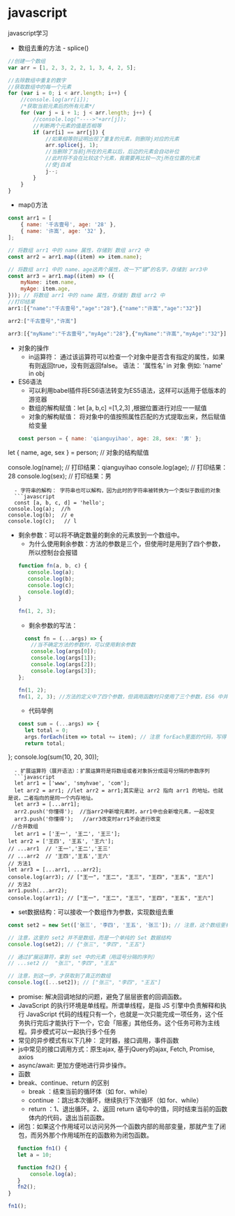 # javascript
javascript学习
- 数组去重的方法 - splice()
```javascript
//创建一个数组
var arr = [1, 2, 3, 2, 2, 1, 3, 4, 2, 5];

//去除数组中重复的数字
//获取数组中的每一个元素
for (var i = 0; i < arr.length; i++) {
    //console.log(arr[i]);
    /*获取当前元素后的所有元素*/
    for (var j = i + 1; j < arr.length; j++) {
        //console.log("---->"+arr[j]);
        //判断两个元素的值是否相等
        if (arr[i] == arr[j]) {
            //如果相等则证明出现了重复的元素，则删除j对应的元素
            arr.splice(j, 1);
            //当删除了当前j所在的元素以后，后边的元素会自动补位
            //此时将不会在比较这个元素，我需要再比较一次j所在位置的元素
            //使j自减
            j--;
        }
    }
}
```
- map()方法
```javascript
const arr1 = [
    { name: '千古壹号', age: '28' },
    { name: '许嵩', age: '32' },
];

// 将数组 arr1 中的 name 属性，存储到 数组 arr2 中
const arr2 = arr1.map((item) => item.name);

// 将数组 arr1 中的 name、age这两个属性，改一下“键”的名字，存储到 arr3中
const arr3 = arr1.map((item) => ({
    myName: item.name,
    myAge: item.age,
})); // 将数组 arr1 中的 name 属性，存储到 数组 arr2 中
//打印结果
arr1:[{"name":"千古壹号","age":"28"},{"name":"许嵩","age":"32"}]

arr2:["千古壹号","许嵩"]

arr3:[{"myName":"千古壹号","myAge":"28"},{"myName":"许嵩","myAge":"32"}]
```
- 对象的操作
  - in运算符： 通过该运算符可以检查一个对象中是否含有指定的属性，如果有则返回true，没有则返回false。
  语法： '属性名' in 对象   例如: 'name' in obj
- ES6语法
  - 可以利用babel插件将ES6语法转变为ES5语法，这样可以适用于低版本的游览器
  - 数组的解构赋值：let [a, b,c] =[1,2,3] ,根据位置进行对应一一赋值
  - 对象的解构赋值： 将对象中的值按照属性匹配的方式提取出来，然后赋值给变量 
  ```javascript
  const person = { name: 'qianguyihao', age: 28, sex: '男' };
let { name, age, sex } = person; // 对象的结构赋值

console.log(name); // 打印结果：qianguyihao
console.log(age); // 打印结果：28
console.log(sex); // 打印结果：男
```
  - 字符串的解构： 字符串也可以解构，因为此时的字符串被转换为一个类似于数组的对象
  ```javascript
  const [a, b, c, d] = 'hello';
console.log(a);  //h
console.log(b);  // e
console.log(c);   // l
```
- 剩余参数：可以将不确定数量的剩余的元素放到一个数组中。
  - 为什么使用剩余参数：方法的参数是三个，但使用时是用到了四个参数，所以控制台会报错
   ``` javascript
   function fn(a, b, c) {
      console.log(a);
      console.log(b);
      console.log(c);
      console.log(d);
  }

  fn(1, 2, 3);
  ```
  - 剩余参数的写法：
  ```javascript
    const fn = (...args) => {
      //当不确定方法的参数时，可以使用剩余参数
      console.log(args[0]);
      console.log(args[1]);
      console.log(args[2]);
      console.log(args[3]);
  };

  fn(1, 2);
  fn(1, 2, 3); //方法的定义中了四个参数，但调用函数时只使用了三个参数，ES6 中并不会报错。
  ```
  - 代码举例
  ```javascript
  const sum = (...args) => {
    let total = 0;
    args.forEach(item => total += item); // 注意 forEach里面的代码，写得 很精简
    return total;
};
console.log(sum(10, 20, 30));
```
  - 扩展运算符（展开语法）：扩展运算符是将数组或者对象拆分成逗号分隔的参数序列
  ```javascript
  let arr1 = ['www', 'smyhvae', 'com'];
  let arr2 = arr1; //let arr2 = arr1;其实是让 arr2 指向 arr1 的地址。也就是说，二者指向的是同一个内存地址。
  let arr3 = [...arr1]; 
  arr2.push('你懂得');  //当arr2中新增元素时，arr1中也会新增元素，一起改变
  arr3.push('你懂得');   //arr3改变时arr1不会进行改变
 //合并数组
  let arr1 = ['王一', '王二', '王三'];
let arr2 = ['王四', '王五', '王六'];
// ...arr1  // '王一','王二','王三'
// ...arr2  // '王四','王五','王六'
// 方法1
let arr3 = [...arr1, ...arr2];
console.log(arr3); // ["王一", "王二", "王三", "王四", "王五", "王六"]
// 方法2
arr1.push(...arr2);
console.log(arr1); // ["王一", "王二", "王三", "王四", "王五", "王六"]
  ``` 
  - set数据结构：可以接收一个数组作为参数，实现数组去重
  ```javascript
  const set2 = new Set(['张三', '李四', '王五', '张三']); // 注意，这个数组里有重复的值

// 注意，这里的 set2 并不是数组，而是一个单纯的 Set 数据结构
console.log(set2); // {"张三", "李四", "王五"}

// 通过扩展运算符，拿到 set 中的元素（用逗号分隔的序列）
// ...set2 //  "张三", "李四", "王五"

// 注意，到这一步，才获取到了真正的数组
console.log([...set2]); // ["张三", "李四", "王五"]
```
  - promise: 解决回调地狱的问题，避免了层层嵌套的回调函数。
  - JavaScript 的执行环境是单线程。所谓单线程，是指 JS 引擎中负责解释和执行 JavaScript 代码的线程只有一个，也就是一次只能完成一项任务，这个任务执行完后才能执行下一个，它会「阻塞」其他任务。这个任务可称为主线程。异步模式可以一起执行多个任务
  - 常见的异步模式有以下几种： 定时器，接口调用，事件函数
  - js中常见的接口调用方式：原生ajax, 基于jQuery的ajax, Fetch, Promise, axios
  - async/await: 更加方便地进行异步操作。
  - 函数 
  - break、continue、return 的区别
    - break ：结束当前的循环体（如 for、while）
    - continue ：跳出本次循环，继续执行下次循环（如 for、while）
    - return ：1、退出循环。2、返回 return 语句中的值，同时结束当前的函数体内的代码，退出当前函数。
  - 闭包：如果这个作用域可以访问另外一个函数内部的局部变量，那就产生了闭包，而另外那个作用域所在的函数称为闭包函数。
   ```javascript
      function fn1() {
      let a = 10;

      function fn2() {
          console.log(a);
      }
      fn2();
  }

  fn1();
  ```

  
  
  
  
  
  
  





